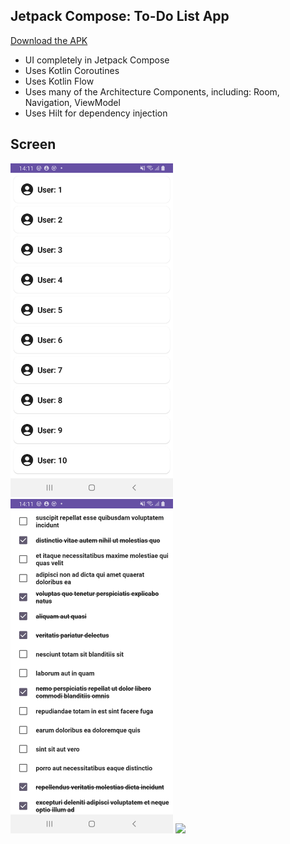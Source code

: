 ## Jetpack Compose: To-Do List App

<a href='https://drive.google.com/file/d/1dEGZ4Fz1AUXxGm4S42RRa5WrZHwRvIlX/view?usp=sharing'>Download the APK</a>

* UI completely in Jetpack Compose
* Uses Kotlin Coroutines
* Uses Kotlin Flow
* Uses many of the Architecture Components, including: Room, Navigation, ViewModel
* Uses Hilt for dependency injection

## Screen

<img src="image/user-list.png" width="260">  <img src="image/detail-list.png" width="260">
<img src="image/todolist.gif" width="400">
